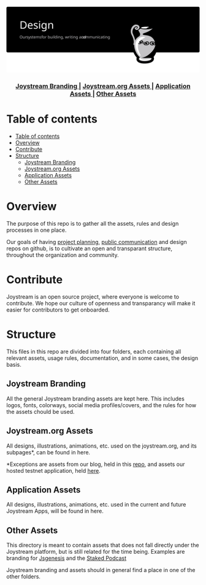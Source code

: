 <p align="center"><img src="design-repo.svg"></p>


<div align="center">
  <h3>
    <a href="/joystream-branding">
      Joystream Branding
    </a>
    <span> | </span>
    <a href="/joystream-website-assets">
      Joystream.org Assets
    </a>
    <span> | </span>
    <a href="/application-assets">
      Application Assets
    </a>
    <span> | </span>
    <a href="/other-assets">
      Other Assets
    </a>
  </h3>
</div>

# Table of contents

- [Table of contents](#table-of-contents)
- [Overview](#overview)
- [Contribute](#contribute)
- [Structure](#structure)
  - [Joystream Branding](#joystream-branding)
  - [Joystream.org Assets](#joystreamorg-assets)
  - [Application Assets](#application-assets)
  - [Other Assets](#other-assets)


# Overview

The purpose of this repo is to gather all the assets, rules and design processes in one place.

Our goals of having [project planning](https://github.com/JoyStream/joystream), [public communication](https://github.com/Joystream/communications) and design repos on github, is to cultivate an open and transparant structure, throughout the organization and community.

# Contribute

Joystream is an open source project, where everyone is welcome to contribute. We hope our culture of openness and transparancy will make it easier for contributors to get onboarded.

# Structure

This files in this repo are divided into four folders, each containing all relevant assets, usage rules, documentation, and in some cases, the design basis.

## Joystream Branding

All the general Joystream branding assets are kept here. This includes logos, fonts, colorways, social media profiles/covers, and the rules for how the assets chould be used.

## Joystream.org Assets

All designs, illustrations, animations, etc. used on the joystream.org, and its subpages*, can be found in here.

*Exceptions are assets from our blog, held in this [repo](https://github.com/Joystream/communications), and assets our hosted testnet application, held [here](https://github.com/Joystream/design/application-assets/pioneer).

## Application Assets

All designs, illustrations, animations, etc. used in the current and future Joystream Apps, will be found in here.

## Other Assets

This directory is meant to contain assets that does not fall directly under the Joystream platform, but is still related for the time being. Examples are branding for [Jsgenesis](https://www.jsgenesis.com) and the [Staked Podcast](https://staked.libsyn.com/)

Joystream branding and assets should in general find a place in one of the other folders.